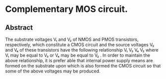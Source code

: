 # Complementary MOS circuit.

## Abstract
The substrate voltages V₁ and V₂ of NMOS and PMOS transistors, respectively, which constitute a CMOS circuit and the source voltages V₃ and V₄ of these transistors have the following relationship V₁ V₃ V₄ V₂ where V₁ may be equal to V₃ or V₄ may be equal to V₂ . In order to maintain the above relationship, it is prefer able that internal power supply means are formed on the substrate upon which is also formed the CMOS circuit so that some of the above voltages may be produced.